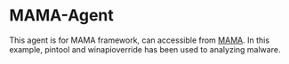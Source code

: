 # MAMA-Agent
This agent is for MAMA framework, can accessible from [MAMA](https://github.com/mohammadnassiri/MAMA).
In this example, pintool and winapioverride has been used to analyzing malware.
